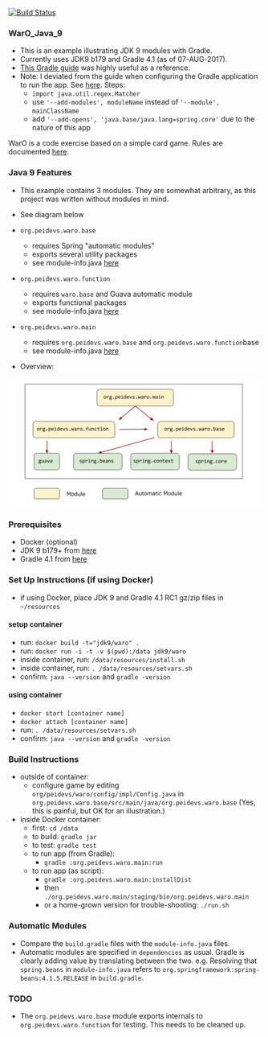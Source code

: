 [![Build Status](https://travis-ci.org/codetojoy/WarO_Java_9_Gradle.svg?branch=master)](https://travis-ci.org/codetojoy/WarO_Java_9_Gradle)

### WarO_Java_9

* This is an example illustrating JDK 9 modules with Gradle.
* Currently uses JDK9 b179 and Gradle 4.1 (as of 07-AUG-2017).
* [This Gradle guide](https://guides.gradle.org/building-java-9-modules/) was highly useful as a reference.
* Note: I deviated from the guide when configuring the Gradle application to run the app. See [here](https://github.com/codetojoy/WarO_Java_9_Gradle/blob/master/org.peidevs.waro.main/build.gradle). Steps:
    * `import java.util.regex.Matcher`  
    * use `'--add-modules', moduleName` instead of  `'--module', mainClassName`
    * add `'--add-opens', 'java.base/java.lang=spring.core'` due to the nature of this app 

WarO is a code exercise based on a simple card game. Rules are documented [here](https://github.com/peidevs/WarO_Java/blob/master/Rules.md).

### Java 9 Features 

* This example contains 3 modules. They are somewhat arbitrary, as this project was
written without modules in mind.
* See diagram below
* `org.peidevs.waro.base`
    * requires Spring "automatic modules"
    * exports several utility packages
    * see module-info.java [here](https://github.com/codetojoy/WarO_Java_9_Gradle/blob/master/org.peidevs.waro.base/src/main/java/org.peidevs.waro.base/module-info.java)
* `org.peidevs.waro.function`
    * requires `waro.base` and Guava automatic module
    * exports functional packages 
    * see module-info.java [here](https://github.com/codetojoy/WarO_Java_9_Gradle/blob/master/org.peidevs.waro.function/src/main/java/org.peidevs.waro.function/module-info.java)
* `org.peidevs.waro.main`
    * requires `org.peidevs.waro.base` and `org.peidevs.waro.function`base
    * see module-info.java [here](https://github.com/codetojoy/WarO_Java_9_Gradle/blob/master/org.peidevs.waro.main/src/main/java/org.peidevs.waro.main/module-info.java)

* Overview:

<img style="float: center;" src="https://github.com/codetojoy/WarO_Java_9_Gradle/blob/master/images/module_diagram_WarO.png"></img>

### Prerequisites

* Docker (optional)
* JDK 9 b179+ from [here](http://jdk.java.net/9/)
* Gradle 4.1 from [here](https://gradle.org/releases/)

### Set Up Instructions (if using Docker) 

* if using Docker, place JDK 9 and Gradle 4.1 RC1 gz/zip files in `~/resources` 

#### setup container

* run: `docker build -t="jdk9/waro" .` 
* run: `docker run -i -t -v $(pwd):/data jdk9/waro`
* inside container, run: `/data/resources/install.sh`
* inside container, run: `. /data/resources/setvars.sh`
* confirm: `java --version` and `gradle -version`

#### using container

* `docker start [container name]`
* `docker attach [container name]`
* run: `. /data/resources/setvars.sh`
* confirm: `java --version` and `gradle -version`

### Build Instructions 

* outside of container:
    * configure game by editing `org/peidevs/waro/config/impl/Config.java` in `org.peidevs.waro.base/src/main/java/org.peidevs.waro.base` (Yes, this is painful, but OK for an illustration.)
* inside Docker container:
    * first: `cd /data`
    * to build: `gradle jar`
    * to test: `gradle test`
    * to run app (from Gradle):
        * `gradle :org.peidevs.waro.main:run`
    * to run app (as script):
        * `gradle :org.peidevs.waro.main:installDist`
        * then `./org.peidevs.waro.main/staging/bin/org.peidevs.waro.main`
        * or a home-grown version for trouble-shooting: `./run.sh`

### Automatic Modules

* Compare the `build.gradle` files with the `module-info.java` files.
* Automatic modules are specified in `dependencies` as usual. Gradle is clearly adding value by translating between the two. e.g. Resolving that `spring.beans` in `module-info.java` refers to `org.springframework:spring-beans:4.1.5.RELEASE` in `build.gradle`.

### TODO

* The `org.peidevs.waro.base` module exports internals to `org.peidevs.waro.function` for testing. This needs to be cleaned up.

